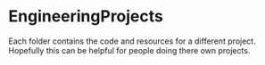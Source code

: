 EngineeringProjects
===================
Each folder contains the code and resources for a different project. Hopefully this can be helpful for people doing 
there own projects.
